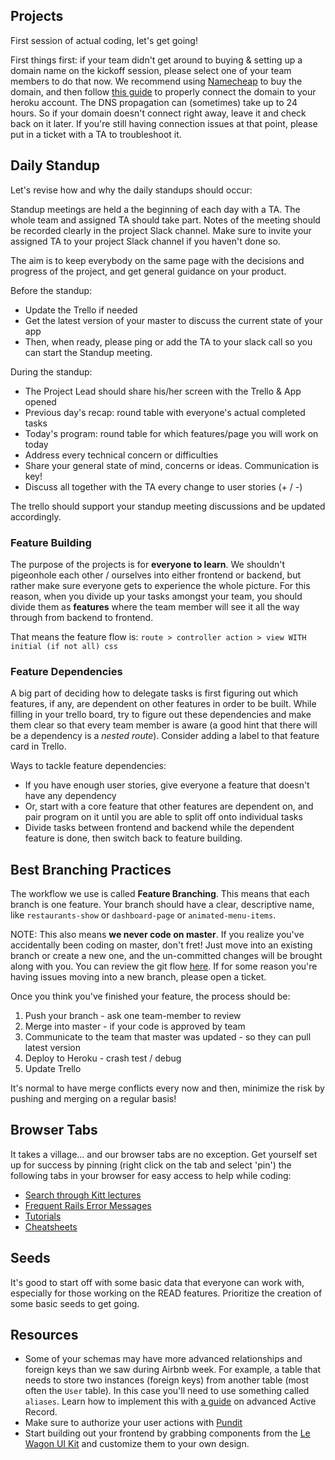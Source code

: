 ## Projects

First session of actual coding, let's get going!

First things first: if your team didn't get around to buying & setting up a domain name on the kickoff  session, please select one of your team members to do that now.
We recommend using [Namecheap](https://www.namecheap.com) to buy the domain, and then follow [this guide](https://www.lewagon.com/blog/buying-a-domain-on-namecheap-and-pointing-it-to-heroku) to properly connect the domain to your heroku account.
The DNS propagation can (sometimes) take up to 24 hours. So if your domain doesn't connect right away, leave it and check back on it later. If you're still having connection issues at that point, please put in a ticket with a TA to troubleshoot it.


## Daily Standup

Let's revise how and why the daily standups should occur:

Standup meetings are held a the beginning of each day with a TA. The whole team and assigned TA should take part. Notes of the meeting should be recorded clearly in the project Slack channel. Make sure to invite your assigned TA to your project Slack channel if you haven't done so.

The aim is to keep everybody on the same page with the decisions and progress of the project, and get general guidance on your product.

Before the standup:
- Update the Trello if needed
- Get the latest version of your master to discuss the current state of your app
- Then, when ready, please ping or add the TA to your slack call so you can start the Standup meeting.

During the standup:
- The Project Lead should share his/her screen with the Trello & App opened
- Previous day's recap: round table with everyone's actual completed tasks
- Today's program: round table for which features/page you will work on today
- Address every technical concern or difficulties
- Share your general state of mind, concerns or ideas. Communication is key!
- Discuss all together with the TA every change to user stories (+ / -)

The trello should support your standup meeting discussions and be updated accordingly.

### Feature Building
The purpose of the projects is for **everyone to learn**. We shouldn't pigeonhole each other / ourselves into either frontend or backend, but rather make sure everyone gets to experience the whole picture. For this reason, when you divide up your tasks amongst your team, you should divide them as **features** where the team member will see it all the way through from backend to frontend.

That means the feature flow is:
`route > controller action > view WITH initial (if not all) css`


### Feature Dependencies
A big part of deciding how to delegate tasks is first figuring out which features, if any, are dependent on other features in order to be built.
While filling in your trello board, try to figure out these dependencies and make them clear so that every team member is aware (a good hint that there will be a dependency is a _nested route_). Consider adding a label to that feature card in Trello.

Ways to tackle feature dependencies:
- If you have enough user stories, give everyone a feature that doesn't have any dependency
- Or, start with a core feature that other features are dependent on, and pair program on it until you are able to split off onto individual tasks
- Divide tasks between frontend and backend while the dependent feature is done, then switch back to feature building.


## Best Branching Practices

The workflow we use is called **Feature Branching**. This means that each branch is one feature. Your branch should have a clear, descriptive name, like `restaurants-show` or `dashboard-page` or `animated-menu-items`.

NOTE: This also means **we never code on master**. If you realize you've accidentally been coding on master, don't fret! Just move into an existing branch or create a new one, and the un-committed changes will be brought along with you. You can review the git flow [here](https://kitt.lewagon.com/knowledge/cheatsheets/git_advanced). If for some reason you're having issues moving into a new branch, please open a ticket.

Once you think you've finished your feature, the process should be:
1. Push your branch - ask one team-member to review
2. Merge into master - if your code is approved by team
3. Communicate to the team that master was updated - so they can pull latest version
4. Deploy to Heroku - crash test / debug
5. Update Trello

It's normal to have merge conflicts every now and then, minimize the risk by pushing and merging on a regular basis!

## Browser Tabs
It takes a village... and our browser tabs are no exception. Get yourself set up for success by pinning (right click on the tab and select 'pin') the following tabs in your browser for easy access to help while coding:
- [Search through Kitt lectures](https://kitt.lewagon.com/knowledge/lectures)
- [Frequent Rails Error Messages](https://github.com/Eschults/useful_stuff#pgerror-fatal-myapp_development-does-not-exist)
- [Tutorials](https://kitt.lewagon.com/knowledge/tutorials)
- [Cheatsheets](https://kitt.lewagon.com/knowledge/cheatsheets)

## Seeds
It's good to start off with some basic data that everyone can work with, especially for those working on the READ features. Prioritize the creation of some basic seeds to get going.

## Resources
- Some of your schemas may have more advanced relationships and foreign keys than we saw during Airbnb week. For example, a table that needs to store two instances (foreign keys) from another table (most often the `User` table). In this case you'll need to use something called `aliases`. Learn how to implement this with [a guide](https://kitt.lewagon.com/knowledge/cheatsheets/activerecord_advanced) on advanced Active Record.
- Make sure to authorize your user actions with [Pundit](https://kitt.lewagon.com/knowledge/cheatsheets/pundit)
- Start building out your frontend by grabbing components from the [Le Wagon UI Kit](https://uikit.lewagon.com/documentation) and customize them to your own design.
